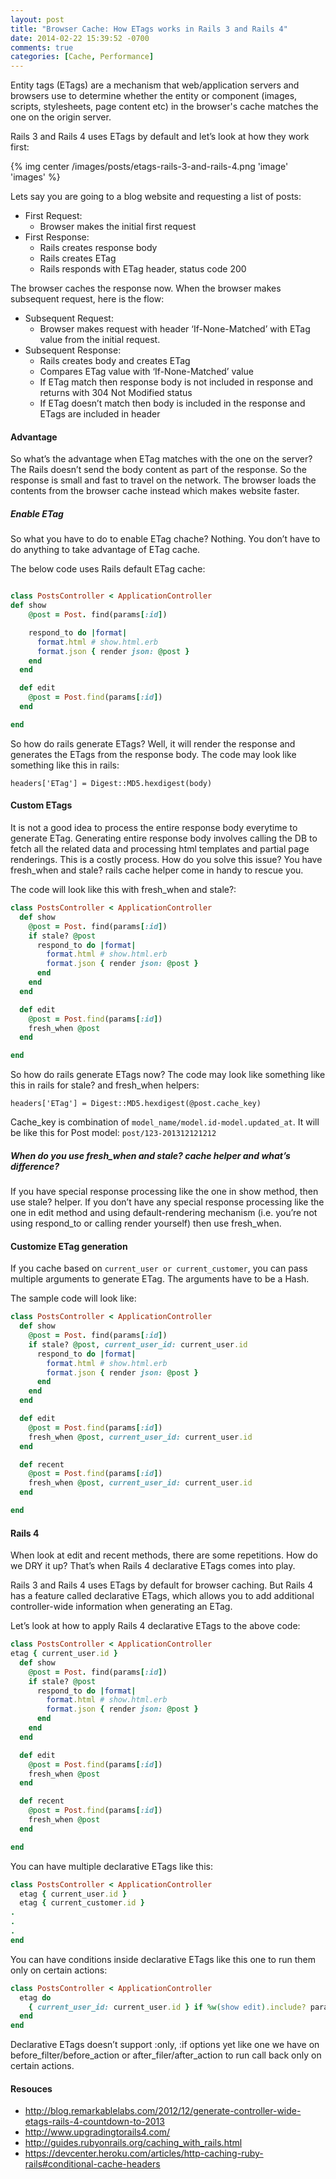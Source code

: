 ```yaml
---
layout: post
title: "Browser Cache: How ETags works in Rails 3 and Rails 4"
date: 2014-02-22 15:39:52 -0700
comments: true
categories: [Cache, Performance]
---
```


Entity tags (ETags) are a mechanism that web/application servers and browsers use to determine whether the entity or component (images, scripts, stylesheets, page content etc) in the browser's cache matches the one on the origin server. 

<!-- more -->

Rails 3 and Rails 4 uses ETags by default and let’s look at how they work first:

{% img center /images/posts/etags-rails-3-and-rails-4.png 'image' 'images' %}

Lets say you are going to a blog website and requesting a list of posts:

* First Request:
	- Browser makes the initial first request
* First Response:
	- Rails creates response body 
	- Rails creates ETag 
	- Rails responds with ETag header, status code 200 

The browser caches the response now. When the browser makes subsequent request, here is the flow:

* Subsequent Request:
	- Browser makes request with header ‘If-None-Matched’ with ETag value from the initial request. 
* Subsequent Response:
	- Rails creates body and creates ETag
	- Compares ETag value with ‘If-None-Matched’ value
	- If ETag match then response body is not included in response and returns with 304 Not Modified status
	- If ETag doesn’t match then body is included in the response and ETags are included in header

#### Advantage
So what’s the advantage when ETag matches with the one on the server? The Rails doesn’t send the body content as part of the response. So the response is small and fast to travel on the network. The browser loads the contents from the browser cache instead which makes website faster.

##### Enable ETag
So what you have to do to enable ETag chache? Nothing. You don’t have to do anything to take advantage of ETag cache.

The below code uses Rails default ETag cache:

``` ruby

class PostsController < ApplicationController
def show
    @post = Post. find(params[:id])

    respond_to do |format|
      format.html # show.html.erb
      format.json { render json: @post }
    end
  end

  def edit
    @post = Post.find(params[:id])
  end

end

```

So how do rails generate ETags? Well, it will render the response and generates the ETags from the response body.
The code may look like something like this in rails:

```
headers['ETag'] = Digest::MD5.hexdigest(body)
```

#### Custom ETags
It is not a good idea to process the entire response body everytime to generate ETag. Generating entire response body involves calling the DB to fetch all the related data and processing html templates and partial page renderings. This is a costly process. 
How do you solve this issue? You have fresh_when and stale? rails cache helper come in handy to rescue you.

The code will look like this with fresh_when and stale?:

``` ruby
class PostsController < ApplicationController
  def show
    @post = Post. find(params[:id])
    if stale? @post
      respond_to do |format|
        format.html # show.html.erb
        format.json { render json: @post }
      end
    end
  end

  def edit
    @post = Post.find(params[:id])
    fresh_when @post
  end

end
```

So how do rails generate ETags now? The code may look like something like this in rails for stale? and fresh_when helpers:

```
headers['ETag'] = Digest::MD5.hexdigest(@post.cache_key)
```

Cache_key is combination of ```model_name/model.id-model.updated_at```. It will be like this for Post model: ```post/123-201312121212```

##### When do you use fresh_when and stale? cache helper and what’s difference?
If you have special response processing like the one in show method, then use stale? helper. If you don’t have any special response processing like the one in edit method and using default-rendering mechanism (i.e. you’re not using respond_to or calling render yourself) then use fresh_when.

#### Customize ETag generation
If you cache based on ```current_user or current_customer```, you can pass multiple arguments to generate ETag. The arguments have to be a Hash.

The sample code will look like:

``` ruby
class PostsController < ApplicationController
  def show
    @post = Post. find(params[:id])
    if stale? @post, current_user_id: current_user.id
      respond_to do |format|
        format.html # show.html.erb
        format.json { render json: @post }
      end
    end
  end

  def edit
    @post = Post.find(params[:id])
    fresh_when @post, current_user_id: current_user.id
  end

  def recent
    @post = Post.find(params[:id])
    fresh_when @post, current_user_id: current_user.id
  end

end
```

#### Rails 4
When look at edit and recent methods, there are some repetitions. How do we DRY it up? That’s when Rails 4 declarative ETags comes into play.

Rails 3 and Rails 4 uses ETags by default for browser caching. But Rails 4 has a feature called declarative ETags, which allows you to add additional controller-wide information when generating an ETag.

Let’s look at how to apply Rails 4 declarative ETags to the above code:

``` ruby
class PostsController < ApplicationController
etag { current_user.id }
  def show
    @post = Post. find(params[:id])
    if stale? @post
      respond_to do |format|
        format.html # show.html.erb
        format.json { render json: @post }
      end
    end
  end

  def edit
    @post = Post.find(params[:id])
    fresh_when @post
  end

  def recent
    @post = Post.find(params[:id])
    fresh_when @post
  end

end
```

You can have multiple declarative ETags like this:

``` ruby
class PostsController < ApplicationController
  etag { current_user.id }
  etag { current_customer.id }
.
.
.
end
```

You can have conditions inside declarative ETags like this one to run them only on certain actions:

``` ruby
class PostsController < ApplicationController
  etag do
    { current_user_id: current_user.id } if %w(show edit).include? params[:action]
  end
end
```

Declarative ETags doesn’t support :only, :if options yet like one we have on before_filter/before_action or after_filer/after_action to run call back only on certain actions. 

#### Resouces
* http://blog.remarkablelabs.com/2012/12/generate-controller-wide-etags-rails-4-countdown-to-2013
* http://www.upgradingtorails4.com/
* http://guides.rubyonrails.org/caching_with_rails.html
* https://devcenter.heroku.com/articles/http-caching-ruby-rails#conditional-cache-headers

